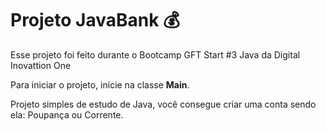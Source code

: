 # Projeto JavaBank 💰

Esse projeto foi feito durante o Bootcamp GFT Start #3 Java da Digital Inovattion One

Para iniciar o projeto, inicie na classe **Main**.

Projeto simples de estudo de Java, você consegue criar uma conta sendo ela: Poupança ou Corrente.